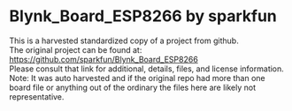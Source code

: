 
# Blynk_Board_ESP8266 by sparkfun  
This is a harvested standardized copy of a project from github.  
The original project can be found at:  
https://github.com/sparkfun/Blynk_Board_ESP8266  
Please consult that link for additional, details, files, and license information.  
Note: It was auto harvested and if the original repo had more than one board file or anything out of the ordinary the files here are likely not representative.  
    